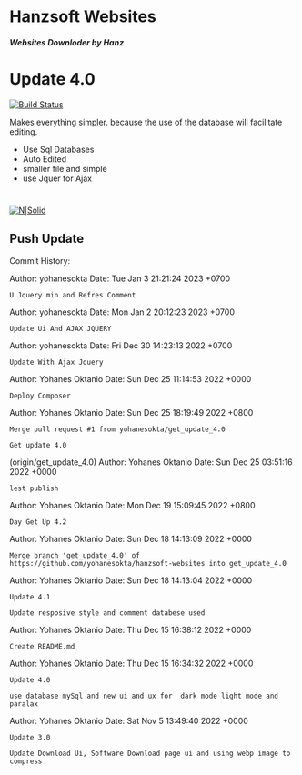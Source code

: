 # Hanzsoft Websites
##### _Websites Downloder by Hanz_
#
#
# Update 4.0
[![Build Status](https://travis-ci.org/joemccann/dillinger.svg?branch=master)](https://hanzsoft.fast-page.org)

Makes everything simpler. because the use of the database will facilitate editing.

- Use Sql Databases
- Auto Edited
- smaller file and simple
- use Jquer for Ajax

#
#
[![N|Solid](https://afindo-inf.com/assets/public/img/blog/c68da826f6218280a7878e7ec87dd73f.png)](https://nodesource.com/products/nsolid)

## Push Update

Commit History:

Author: yohanesokta
Date:   Tue Jan 3 21:21:24 2023 +0700

    U Jquery min and Refres Comment

Author: yohanesokta 
Date:   Mon Jan 2 20:12:23 2023 +0700

    Update Ui And AJAX JQUERY

Author: yohanesokta
Date:   Fri Dec 30 14:23:13 2022 +0700

    Update With Ajax Jquery

Author: Yohanes Oktanio 
Date:   Sun Dec 25 11:14:53 2022 +0000

    Deploy Composer

Author: Yohanes Oktanio 
Date:   Sun Dec 25 18:19:49 2022 +0800

    Merge pull request #1 from yohanesokta/get_update_4.0
    
    Get update 4.0

(origin/get_update_4.0)
Author: Yohanes Oktanio 
Date:   Sun Dec 25 03:51:16 2022 +0000

    lest publish

Author: Yohanes Oktanio
Date:   Mon Dec 19 15:09:45 2022 +0800

    Day Get Up 4.2

Author: Yohanes Oktanio
Date:   Sun Dec 18 14:13:09 2022 +0000

    Merge branch 'get_update_4.0' of https://github.com/yohanesokta/hanzsoft-websites into get_update_4.0

Author: Yohanes Oktanio
Date:   Sun Dec 18 14:13:04 2022 +0000

    Update 4.1
    
    Update resposive style and comment databese used

Author: Yohanes Oktanio
Date:   Thu Dec 15 16:38:12 2022 +0000

    Create README.md

Author: Yohanes Oktanio
Date:   Thu Dec 15 16:34:32 2022 +0000

    Update 4.0
    
    use database mySql and new ui and ux for  dark mode light mode and paralax

Author: Yohanes Oktanio
Date:   Sat Nov 5 13:49:40 2022 +0000

    Update 3.0
    
    Update Download Ui, Software Download page ui and using webp image to compress
